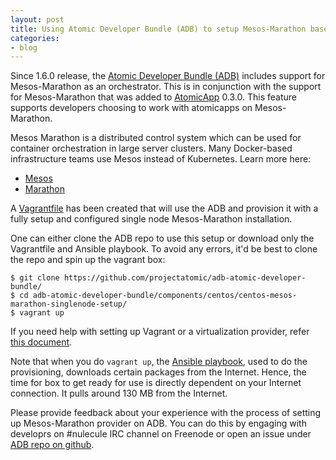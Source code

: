 ```yaml
---
layout: post
title: Using Atomic Developer Bundle (ADB) to setup Mesos-Marathon based development environment
categories:
- blog
---
```


Since 1.6.0 release, the [Atomic Developer Bundle
(ADB)](https://github.com/projectatomic/adb-atomic-developer-bundle) 
includes support for Mesos-Marathon as an orchestrator. This is in conjunction
with the support for Mesos-Marathon that was added to
[AtomicApp](https://github.com/projectatomic/atomicapp) 0.3.0. This feature
supports developers choosing to work with atomicapps on Mesos-Marathon.

Mesos Marathon is a distributed control system which can be used for container
orchestration in large server clusters.  Many Docker-based infrastructure teams
use Mesos instead of Kubernetes. Learn more here:

- [Mesos](http://mesos.apache.org/)
- [Marathon](http://mesosphere.github.io/marathon/)

A [Vagrantfile](https://github.com/projectatomic/adb-atomic-developer-bundle/blob/master/components/centos/centos-mesos-marathon-singlenode-setup/Vagrantfile)
has been created that will use the ADB and provision it with a fully setup and
configured single node Mesos-Marathon installation.

One can either clone the ADB repo to use this setup or download only the
Vagrantfile and Ansible playbook. To avoid any errors, it'd be best to clone
the repo and spin up the vagrant box:

~~~
$ git clone https://github.com/projectatomic/adb-atomic-developer-bundle/
$ cd adb-atomic-developer-bundle/components/centos/centos-mesos-marathon-singlenode-setup/
$ vagrant up
~~~

If you need help with setting up Vagrant or a virtualization provider, refer
[this
document](https://github.com/projectatomic/adb-atomic-developer-bundle/blob/master/docs/installing.rst).

Note that when you do `vagrant up`, the [Ansible
playbook](https://github.com/projectatomic/adb-atomic-developer-bundle/blob/master/components/centos/centos-mesos-marathon-singlenode-setup/provisioning/playbook.yml),
used to do the provisioning, downloads certain packages from the Internet.
Hence, the time for box to get ready for use is directly dependent on your
Internet connection. It pulls around 130 MB from the Internet.

Please provide feedback about your experience with the process of setting up
Mesos-Marathon provider on ADB. You can do this by engaging with developrs on
#nulecule IRC channel on Freenode or open an issue under [ADB repo on
github](https://github.com/projectatomic/adb-atomic-developer-bundle).
